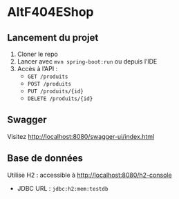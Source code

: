 # AltF404EShop

## Lancement du projet

1. Cloner le repo
2. Lancer avec `mvn spring-boot:run` ou depuis l’IDE
3. Accès à l’API :
   - `GET /produits`
   - `POST /produits`
   - `PUT /produits/{id}`
   - `DELETE /produits/{id}`

## Swagger

Visitez [http://localhost:8080/swagger-ui/index.html](http://localhost:8080/swagger-ui/index.html)

## Base de données

Utilise H2 : accessible à [http://localhost:8080/h2-console](http://localhost:8080/h2-console)

- JDBC URL : `jdbc:h2:mem:testdb`
